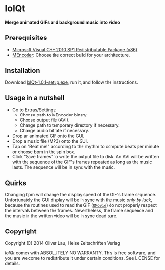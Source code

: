 # lolQt

**Merge animated GIFs and background music into video**

## Prerequisites

  * [Microsoft Visual C++ 2010 SP1 Redistributable Package (x86)](http://www.microsoft.com/de-de/download/details.aspx?id=8328)
  * [MEncoder](http://oss.netfarm.it/mplayer-win32.php): Choose the correct build for your architecture.

## Installation

Download [lolQt-1.0.1-setup.exe](https://drive.google.com/folderview?id=0B3S-OBO0P8GMMlJZNzFLVDY2bFE&usp=sharing), run it, and follow the instructions.

## Usage in a nutshell

  * Go to Extras/Settings:
    - Choose path to MEncoder binary.
    - Choose output file (AVI).
    - Change path to temporary directory if necessary.
    - Change audio bitrate if necessary.
  * Drop an animated GIF onto the GUI.
  * Drop a music file (MP3) onto the GUI.
  * Tap on "Beat me!" according to the rhythm to compute beats per minute or choose bpm in the spin box.
  * Click "Save frames" to write the output file to disk. An AVI will be written with the sequence of the GIF's frames repeated as long as the music lasts. The sequence will be in sync with the music.

## Quirks

Changing bpm will change the display speed of the GIF's frame sequence. Unfortunately the GUI display will be in sync with the music _only by luck_, because the routines used to read the GIF ([```QMovie```](http://qt-project.org/doc/qt-5/QMovie.html)) do not properly respect the intervals between the frames. Nevertheless, the frame sequence and the music in the written video will be in sync dead sure.

## Copyright

Copyright (C) 2014 Oliver Lau, Heise Zeitschriften Verlag

*lolQt* comes with ABSOLUTELY NO WARRANTY. This is free software, and you are welcome to redistribute it under certain conditions. See LICENSE for details.
